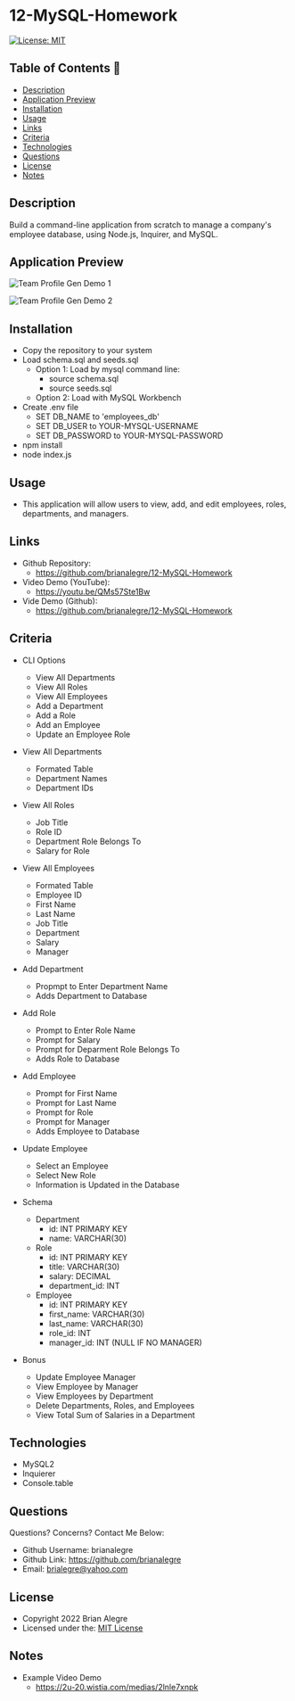 # 12-MySQL-Homework
[![License: MIT](https://img.shields.io/badge/License-MIT-yellow.svg)](https://opensource.org/licenses/MIT)


## Table of Contents 📑
- [Description](#description)
- [Application Preview](#application-preview)
- [Installation](#installation)
- [Usage](#usage)
- [Links](#links)
- [Criteria](#criteria)
- [Technologies](#technologies)
- [Questions](#questions)
- [License](#license)
- [Notes](#notes)


## Description
Build a command-line application from scratch to manage a company's employee database, using Node.js, Inquirer, and MySQL.

## Application Preview
<p align="left">
    <img alt="Team Profile Gen Demo 1" src="./dist/assets/images/EmployeeTrackerDemoGif1.gif">
</p>

<p align="left">
    <img alt="Team Profile Gen Demo 2" src="./dist/assets/images/EmployeeTrackerDemoGif2.gif">
</p>

## Installation
- Copy the repository to your system
- Load schema.sql and seeds.sql
    - Option 1: Load by mysql command line:
        - source schema.sql
        - source seeds.sql
    - Option 2: Load with MySQL Workbench
- Create .env file
    - SET DB_NAME to 'employees_db'
    - SET DB_USER to YOUR-MYSQL-USERNAME
    - SET DB_PASSWORD to YOUR-MYSQL-PASSWORD
- npm install
- node index.js

## Usage
- This application will allow users to view, add, and edit employees, roles, departments, and managers.

## Links
-   Github Repository:
    - https://github.com/brianalegre/12-MySQL-Homework
-   Video Demo (YouTube):
    - https://youtu.be/QMs57Ste1Bw
-   Vide Demo (Github):
    - https://github.com/brianalegre/12-MySQL-Homework

## Criteria
- CLI Options
    - View All Departments
    - View All Roles
    - View All Employees
    - Add a Department
    - Add a Role
    - Add an Employee
    - Update an Employee Role
- View All Departments
    - Formated Table
    - Department Names
    - Department IDs
- View All Roles
    - Job Title
    - Role ID
    - Department Role Belongs To
    - Salary for Role
- View All Employees
    - Formated Table
    - Employee ID
    - First Name
    - Last Name
    - Job Title
    - Department
    - Salary
    - Manager
- Add Department
    - Propmpt to Enter Department Name
    - Adds Department to Database
- Add Role
    - Prompt to Enter Role Name
    - Prompt for Salary
    - Prompt for Deparment Role Belongs To
    - Adds Role to Database
- Add Employee
    - Prompt for First Name
    - Prompt for Last Name
    - Prompt for Role
    - Prompt for Manager
    - Adds Employee to Database
- Update Employee
    - Select an Employee
    - Select New Role
    - Information is Updated in the Database

- Schema
    - Department
        - id: INT PRIMARY KEY
        - name: VARCHAR(30)
    - Role
        - id: INT PRIMARY KEY
        - title: VARCHAR(30)
        - salary: DECIMAL
        - department_id: INT
    - Employee
        - id: INT PRIMARY KEY
        - first_name: VARCHAR(30)
        - last_name: VARCHAR(30)
        - role_id: INT
        - manager_id: INT (NULL IF NO MANAGER)

- Bonus
    - Update Employee Manager
    - View Employee by Manager
    - View Employees by Department
    - Delete Departments, Roles, and Employees
    - View Total Sum of Salaries in a Department

## Technologies
- MySQL2
- Inquierer
- Console.table

## Questions
Questions? Concerns?  Contact Me Below:
- Github Username: brianalegre
- Github Link: https://github.com/brianalegre 
- Email: brialegre@yahoo.com

## License
- Copyright 2022 Brian Alegre
- Licensed under the: [MIT License](https://opensource.org/licenses/MIT) 

## Notes
- Example Video Demo
    - https://2u-20.wistia.com/medias/2lnle7xnpk
